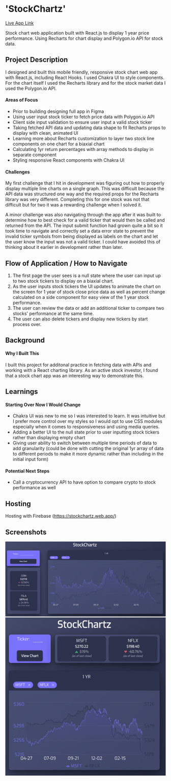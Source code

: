 # 'StockChartz'

[Live App Link](https://stockchartz.web.app/)

Stock chart web application built with React.js to display 1 year price performance. Using Recharts for chart display and Polygon.io API for stock data.

## Project Description

I designed and built this mobile friendly, responsive stock chart web app with React.js, including React Hooks. I used Chakra UI to style components. For the chart itself I used the Recharts library and for the stock market data I used the Polygon.io API.

#### Areas of Focus 
- Prior to building designing full app in Figma
- Using user input stock ticker to fetch price data with Polygon.io API
- Client side input validation to ensure user input a valid stock ticker
- Taking fetched API data and updating data shape to fit Recharts props to display with clean, animated UI
- Learning more about Recharts customization to layer two stock line components on one chart for a biaxial chart
- Calculating 1yr return percentages with array methods to display in separate component
- Styling responsive React components with Chakra UI

#### Challenges
My first challenge that I hit in development was figuring out how to properly display multiple line charts on a single graph. This was difficult because the API data was structured one way and the required props for the Recharts library was very different. Completing this for one stock was not that difficult but for two it was a rewarding challenge when I solved it.

A minor challenge was also navigating through the app after it was built to determine how to best check for a valid ticker that would then be called and returned from the API. The input submit function had grown quite a bit so it took time to navigate and correctly set a data error state to prevent the invalid ticker symbols from being displayed as labels on the chart and let the user know the input was not a valid ticker. I could have avoided this of thinking about it earlier in development rather than later.

## Flow of Application / How to Navigate

1. The first page the user sees is a null state where the user can input up to two stock tickers to display on a biaxial chart.
2. As the user inputs stock tickers the UI updates to animate the chart on the screen for 1 year of stock close price data as well as percent change calculated on a side component for easy view of the 1 year stock performance.
3. The user can review the data or add an additional ticker to compare two stocks' performance at the same time.
4. The user can also delete tickers and display new tickers by start process over.

## Background

#### Why I Built This
I built this project for additonal practice in fetching data with APIs and working with a React charting library. As an active stock investor, I found that a stock chart app was an interesting way to demonstrate this.

## Learnings

#### Starting Over Now I Would Change
- Chakra UI was new to me so I was interested to learn. It was intuitive but I prefer more control over my styles so I would opt to use CSS modules especially when it comes to responsiveness and using media queries.
- Adding a better UI to the null state prior to user inputting stock tickers rather than displaying empty chart
- Giving user ability to switch between multiple time periods of data to add granularity (could be done with cutting the original 1yr array of data to different periods to make it more dynamic rather than including in the initial input form)

#### Potential Next Steps

- Call a cryptocurrency API to have option to compare crypto to stock performance as well

## Hosting

Hosting with Firebase (https://stockchartz.web.app/)

## Screenshots
![StockChartz Image 1](/screenshots/StockChartz.png)
![StockChartz Image 2](/screenshots/StockChartzResponsive.png)